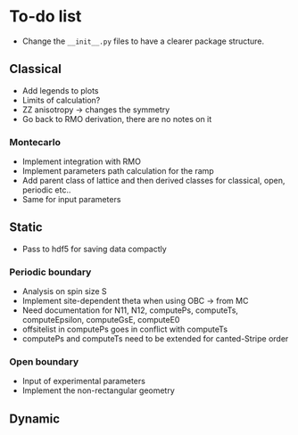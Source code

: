 # To-do list

- Change the `__init__.py` files to have a clearer package structure.

## Classical

- Add legends to plots
- Limits of calculation? 
- ZZ anisotropy -> changes the symmetry
- Go back to RMO derivation, there are no notes on it

### Montecarlo
- Implement integration with RMO
- Implement parameters path calculation for the ramp
- Add parent class of lattice and then derived classes for classical, open, periodic etc..
- Same for input parameters

## Static

- Pass to hdf5 for saving data compactly

### Periodic boundary
- Analysis on spin size S
- Implement site-dependent theta when using OBC -> from MC
- Need documentation for N11, N12, computePs, computeTs, computeEpsilon, computeGsE, computeE0
- offsitelist in computePs goes in conflict with computeTs
- computePs and computeTs need to be extended for canted-Stripe order

### Open boundary
- Input of experimental parameters 
- Implement the non-rectangular geometry

## Dynamic
